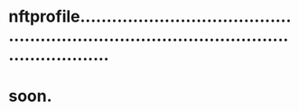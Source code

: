 # nftprofile................................................................................................................
# soon.

